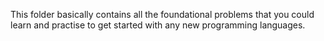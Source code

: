 This folder basically contains all the foundational problems that you could learn and practise to get started with any new programming languages.

